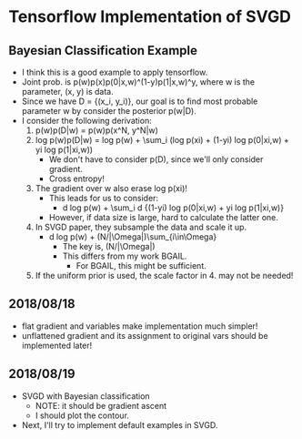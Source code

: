 # Tensorflow Implementation of SVGD

## Bayesian Classification Example
-   I think this is a good example to apply tensorflow.
-   Joint prob. is p(w)p(x)p(0|x,w)^(1-y)p(1|x,w)^y, where w is the parameter, (x, y) is data. 
-   Since we have D = {(x_i, y_i)}, our goal is to find most probable parameter w
    by consider the posterior p(w|D).
-   I consider the following derivation:
    1. p(w)p(D|w) = p(w)p(x^N, y^N|w)
    2. log p(w)p(D|w) 
       = log p(w) + \sum_i (log p(xi) + (1-yi) log p(0|xi,w) + yi log p(1|xi,w))
        - We don't have to consider p(D), since we'll only consider gradient.
        - Cross entropy!
    3. The gradient over w also erase log p(xi)!
        - This leads for us to consider:
             - d log p(w) + \sum_i d {(1-yi) log p(0|xi,w) + yi log p(1|xi,w)}
        - However, if data size is large, hard to calculate the latter one.
    4. In SVGD paper, they subsample the data and scale it up.
         - d log p(w) + (N/|\Omega|)\sum_{i\in\Omega}  
            - The key is, (N/|\Omega|)
            - This differs from my work BGAIL.
                - For BGAIL, this might be sufficient. 
    5. If the uniform prior is used, the scale factor in 4. may not be needed!
    
## 2018/08/18
 -  flat gradient and variables make implementation much simpler! 
 -  unflattened gradient and its assignment to original vars should be implemented later!

## 2018/08/19
-   SVGD with Bayesian classification
    - NOTE: it should be gradient ascent
    - I should plot the contour.
-   Next, I'll try to implement default examples in SVGD.